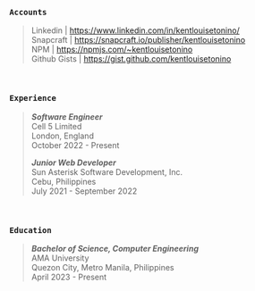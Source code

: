 ### `Accounts`
> Linkedin | https://www.linkedin.com/in/kentlouisetonino/ <br />
> Snapcraft | https://snapcraft.io/publisher/kentlouisetonino <br />
> NPM | https://npmjs.com/~kentlouisetonino <br />
> Github Gists | https://gist.github.com/kentlouisetonino 

<br />

### `Experience`
> _**Software Engineer**_ <br />
> Cell 5 Limited <br />
> London, England <br />
> October 2022 - Present
> 
> _**Junior Web Developer**_ <br />
> Sun Asterisk Software Development, Inc. <br />
> Cebu, Philippines <br />
> July 2021 - September 2022
 
<br />

### `Education`
> _**Bachelor of Science, Computer Engineering**_ <br />
> AMA University <br />
> Quezon City, Metro Manila, Philippines <br />
> April 2023 - Present
